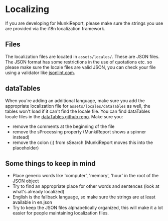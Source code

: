 Localizing
==========

If you are developing for MunkiReport, please make sure the strings you use are provided via the i18n localization framework.

Files
-----

The localization files are located in `assets/locales/`. These are JSON files. The JSON format has some restrictions in the use of quotations etc. so please make sure the locale files are valid JSON, you can check your file using a validator like [jsonlint.com](http://jsonlint.com).

dataTables
----------

When you're adding an additional language, make sure you add the appropriate localization file for `assets/locales/dataTables` as well, the tables won't load if it can't find the locale file. You can find dataTables locale files in the [dataTables github repo](https://github.com/DataTables/Plugins/tree/master/i18n).
Make sure you:

* remove the comments at the beginning of the file
* remove the sProcessing property (MunkiReport shows a spinner instead)
* remove the colon (:) from sSearch (MunkiReport moves this into the placeholder)

Some things to keep in mind
---------------------------

* Place generic words like 'computer', 'memory', 'hour' in the root of the JSON object
* Try to find an appropriate place for other words and sentences (look at what's already localized)
* English is the fallback language, so make sure the strings are at least available in en.json
* Try to keep the JSON files alphabetically organized, this will make it a lot easier for people maintaining localization files.